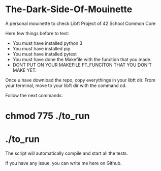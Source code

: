 # The-Dark-Side-Of-Mouinette
A personal mouinette to check Libft Project of 42 School Common Core

Here few things before to test:

  - You must have installed python 3
  - You must have installed pip
  - You must have installed pytest
  - You must have done the Makefile with the function that you made.
  - DONT PUT ON YOUR MAKEFILE FT_FUNCITON THAT YOU DON'T MAKE YET.
  
Once u have download the repo, copy everythings in your libft dir. 
From your terminal, move to your libft dir with the command cd.

Follow the next commands:
 
# chmod 775 ./to_run
# ./to_run

The script will automatically compile and start all the tests.

If you have any issue, you can write me here on Github.

